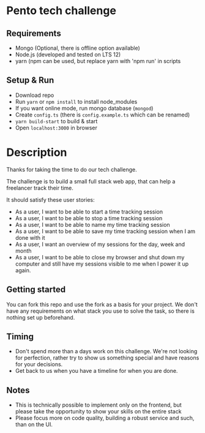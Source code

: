 # Pento tech challenge

## Requirements

- Mongo (Optional, there is offline option available)
- Node.js (developed and tested on LTS 12)
- yarn (npm can be used, but replace yarn with 'npm run' in scripts

## Setup & Run
- Download repo
- Run `yarn` or `npm install` to install node_modules
- If you want online mode, run mongo database (`mongod`)
- Create `config.ts` (there is `config.example.ts` which can be renamed)
- `yarn build-start` to build & start
- Open `localhost:3000` in browser

# Description

Thanks for taking the time to do our tech challenge. 

The challenge is to build a small full stack web app, that can help a freelancer track their time.

It should satisfy these user stories:

- As a user, I want to be able to start a time tracking session
- As a user, I want to be able to stop a time tracking session
- As a user, I want to be able to name my time tracking session
- As a user, I want to be able to save my time tracking session when I am done with it
- As a user, I want an overview of my sessions for the day, week and month
- As a user, I want to be able to close my browser and shut down my computer and still have my sessions visible to me when I power it up again.

## Getting started

You can fork this repo and use the fork as a basis for your project. We don't have any requirements on what stack you use to solve the task, so there is nothing set up beforehand.

## Timing

- Don't spend more than a days work on this challenge. We're not looking for perfection, rather try to show us something special and have reasons for your decisions.
- Get back to us when you have a timeline for when you are done.

## Notes

 - This is technically possible to implement only on the frontend, but please take the opportunity to show your skills on the entire stack 
 - Please focus more on code quality, building a robust service and such, than on the UI.

